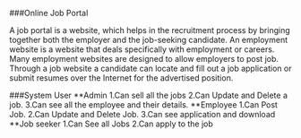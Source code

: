 ###Online Job Portal

A job portal is a website, which helps in the recruitment process by bringing together both the employer and the job-seeking candidate. An employment website is a website that deals specifically with employment or careers. Many employment websites are designed to allow employers to post job. Through a job website a candidate can locate and fill out a job application or submit resumes over the Internet for the advertised position.

###System User
**Admin
    1.Can sell all the jobs 
    2.Can Update and Delete a job. 
    3.Can see all the employee and their details.
**Employee
    1.Can Post Job.
    2.Can Update and Delete Job.
    3.Can see application and download 
**Job seeker
    1.Can See all Jobs
    2.Can apply to the job
